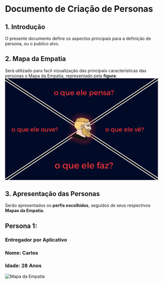 # Documento de Criação de Personas

## 1. Introdução
O presente documento define os aspectos principais para a definição de persona, ou o publico alvo.

## 2. Mapa da Empatia
Será utilizado para facíl vizualização das principais características das personas o Mapa da Empatia, representado pela **figura**:
![Mapa da Empatia](images/personas/esquema_de_persona.png)


## 3. Apresentação das Personas
Serão apresentados os **perfis escolhidos**, seguidos de seus respectivos **Mapas da Empatia**.


## **Persona 1**: 
### **Entregador por Aplicativo**
### **Nome:** Carlos
### **Idade:** 28 Anos

![Mapa da Empatia](images/personas/i.png)
